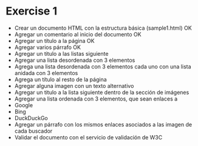 # Exercise 1

- Crear un documento HTML con la estructura básica (sample1.html) OK
- Agregar un comentario al inicio del documento OK
- Agregar un título a la página OK
- Agregar varios párrafo OK
- Agregar un titulo a las listas siguiente
- Agregar una lista desordenada con 3 elementos
- Agrega una lista desordenada con 3 elementos cada uno
  con una lista anidada con 3 elementos
- Agrega un título al resto de la página
- Agregar alguna imagen con un texto alternativo
- Agregar un titulo a la lista siguiente
  dentro de la sección de imágenes
- Agregar una lista ordenada con 3 elementos, que sean enlaces a
- Google
- Bing
- DuckDuckGo
- Agregar un párrafo con los mismos enlaces
  asociados a las imagen de cada buscador
- Validar el documento con el servicio de validación de W3C
